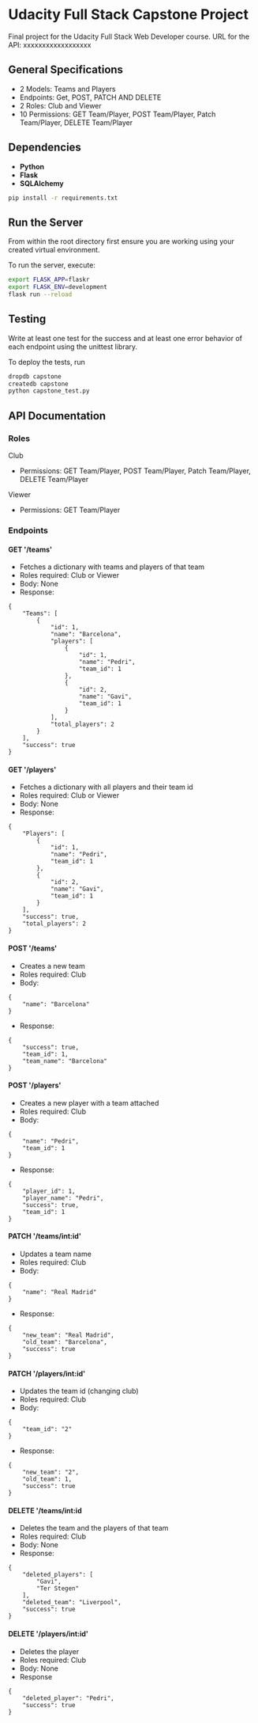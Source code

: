 # Udacity Full Stack Capstone Project

Final project for the Udacity Full Stack Web Developer course.
URL for the API: xxxxxxxxxxxxxxxxxx

## General Specifications

* 2 Models: Teams and Players
* Endpoints: Get, POST, PATCH AND DELETE
* 2 Roles: Club and Viewer
* 10 Permissions: GET Team/Player, POST Team/Player, Patch Team/Player, DELETE Team/Player

## Dependencies

* __Python__
* __Flask__
* __SQLAlchemy__
```bash
pip install -r requirements.txt
```

## Run the Server

From within the root directory first ensure you are working using your created virtual environment.

To run the server, execute:

```bash
export FLASK_APP=flaskr
export FLASK_ENV=development
flask run --reload
```

## Testing

Write at least one test for the success and at least one error behavior of each endpoint using the unittest library.

To deploy the tests, run

```bash
dropdb capstone
createdb capstone
python capstone_test.py
```

## API Documentation

### Roles

Club
* Permissions: GET Team/Player, POST Team/Player, Patch Team/Player, DELETE Team/Player

Viewer
* Permissions: GET Team/Player

### Endpoints

#### GET '/teams'

* Fetches a dictionary with teams and players of that team
* Roles required: Club or Viewer
* Body: None
* Response:

```
{
    "Teams": [
        {
            "id": 1,
            "name": "Barcelona",
            "players": [
                {
                    "id": 1,
                    "name": "Pedri",
                    "team_id": 1
                },
                {
                    "id": 2,
                    "name": "Gavi",
                    "team_id": 1
                }
            ],
            "total_players": 2
        }
    ],
    "success": true
}
```

#### GET '/players'

* Fetches a dictionary with all players and their team id
* Roles required: Club or Viewer
* Body: None
* Response:
```
{
    "Players": [
        {
            "id": 1,
            "name": "Pedri",
            "team_id": 1
        },
        {
            "id": 2,
            "name": "Gavi",
            "team_id": 1
        }
    ],
    "success": true,
    "total_players": 2
}
```

#### POST '/teams'

* Creates a new team
* Roles required: Club
* Body:
```
{
    "name": "Barcelona"
}
```
* Response:
```
{
    "success": true,
    "team_id": 1,
    "team_name": "Barcelona"
}
```

#### POST '/players'

* Creates a new player with a team attached
* Roles required: Club
* Body:
```
{
    "name": "Pedri",
    "team_id": 1
}
```
* Response:
```
{
    "player_id": 1,
    "player_name": "Pedri",
    "success": true,
    "team_id": 1
}
```

#### PATCH '/teams/int:id'

* Updates a team name
* Roles required: Club
* Body:
```
{
    "name": "Real Madrid"
}
```
* Response:
```
{
    "new_team": "Real Madrid",
    "old_team": "Barcelona",
    "success": true
}
```

#### PATCH '/players/int:id'

* Updates the team id (changing club)
* Roles required: Club
* Body:
```
{
    "team_id": "2"
}
```
* Response:
```
{
    "new_team": "2",
    "old_team": 1,
    "success": true
}
```

#### DELETE '/teams/int:id

* Deletes the team and the players of that team
* Roles required: Club
* Body: None
* Response:
```
{
    "deleted_players": [
        "Gavi",
        "Ter Stegen"
    ],
    "deleted_team": "Liverpool",
    "success": true
}
```

#### DELETE '/players/int:id'

* Deletes the player
* Roles required: Club
* Body: None
* Response
```
{
    "deleted_player": "Pedri",
    "success": true
}
```